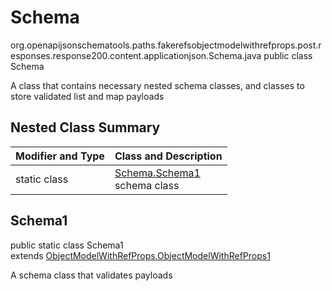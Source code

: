 # Schema
org.openapijsonschematools.paths.fakerefsobjectmodelwithrefprops.post.responses.response200.content.applicationjson.Schema.java
public class Schema

A class that contains necessary nested schema classes, and classes to store validated list and map payloads

## Nested Class Summary
| Modifier and Type | Class and Description |
| ----------------- | ---------------------- |
| static class | [Schema.Schema1](#schema1)<br> schema class |

## Schema1
public static class Schema1<br>
extends [ObjectModelWithRefProps.ObjectModelWithRefProps1](../../../../../../../../components/schemas/ObjectModelWithRefProps.md#objectmodelwithrefprops1)

A schema class that validates payloads
